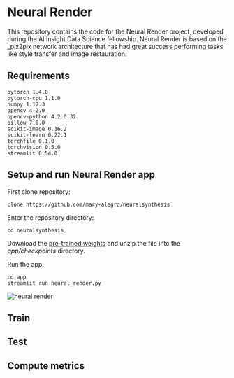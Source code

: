 # Neural Render
This repository contains the code for the Neural Render project, developed during the AI Insight Data Science fellowship.
Neural Render is based on the _pix2pix network architecture that has had great success performing tasks like style transfer and image
restauration. 

## Requirements
```
pytorch 1.4.0 
pytorch-cpu 1.1.0 
numpy 1.17.3 
opencv 4.2.0   
opencv-python 4.2.0.32 
pillow 7.0.0  
scikit-image 0.16.2 
scikit-learn 0.22.1 
torchfile 0.1.0  
torchvision 0.5.0    
streamlit 0.54.0
```
## Setup and run Neural Render app
First clone repository:
```
clone https://github.com/mary-alegro/neuralsynthesis
```
Enter the repository directory:
```
cd neuralsynthesis
```
Download the [pre-trained weights](https://www.dropbox.com/s/hgutluvc3r2lgwl/neural_render_weights.zip?dl=0)
and unzip the file into the _app/checkpoints_ directory.

Run the app:
```
cd app
streamlit run neural_render.py
```
![neural render](./assets/app.gif)

## Train

## Test

## Compute metrics

